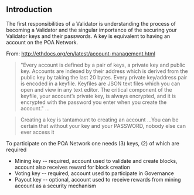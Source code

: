 ## Introduction

The first responsibilities of a Validator is understanding the process of becoming a Validator and the singular importance of the securing your Validator keys and their passwords.  A key is equivalent to having an account on the POA Network.

From:  http://ethdocs.org/en/latest/account-management.html
> "Every account is defined by a pair of keys, a private key and public key. Accounts are indexed by their address which is derived from the public key by taking the last 20 bytes. Every private key/address pair is encoded in a keyfile. Keyfiles are JSON text files which you can open and view in any text editor. The critical component of the keyfile, your account’s private key, is always encrypted, and it is encrypted with the password you enter when you create the account."  ...

> Creating a key is tantamount to creating an account ...You can be certain that without your key and your PASSWORD, nobody else can ever access it

To participate on the POA Network one needs (3) keys, (2) of which are required 

* Mining key -- required, account used to validate and create blocks, account also receives reward for block creation
* Voting key -- required, account used to participate in Governance
* Payout key -- optional, account used to receive rewards from mining account as a security mechanism

